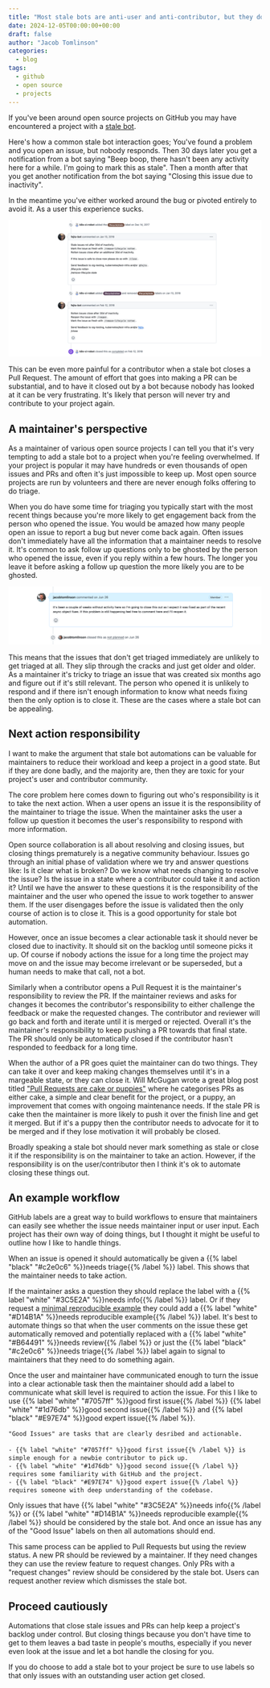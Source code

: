 ```yaml
---
title: "Most stale bots are anti-user and anti-contributor, but they don't have to be"
date: 2024-12-05T00:00:00+00:00
draft: false
author: "Jacob Tomlinson"
categories:
  - blog
tags:
  - github
  - open source
  - projects
---
```


If you've been around open source projects on GitHub you may have encountered a project with a [stale bot](https://github.com/actions/stale). 

Here's how a common stale bot interaction goes; You've found a problem and you open an issue, but nobody responds. Then 30 days later you get a notification from a bot saying "Beep boop, there hasn't been any activity here for a while. I'm going to mark this as stale". Then a month after that you get another notification from the bot saying "Closing this issue due to inactivity". 

In the meantime you've either worked around the bug or pivoted entirely to avoid it. As a user this experience sucks.

![](./kubernetes-stalebot.png "An issue from Kubernetes that was closed without human involvement ([kubernetes/kubernetes#8268](https://github.com/kubernetes/kubernetes/issues/8268))")

This can be even more painful for a contributor when a stale bot closes a Pull Request. The amount of effort that goes into making a PR can be substantial, and to have it closed out by a bot because nobody has looked at it can be very frustrating. It's likely that person will never try and contribute to your project again.

## A maintainer's perspective

As a maintainer of various open source projects I can tell you that it's very tempting to add a stale bot to a project when you're feeling overwhelmed. If your project is popular it may have hundreds or even thousands of open issues and PRs and often it's just impossible to keep up. Most open source projects are run by volunteers and there are never enough folks offering to do triage.

When you do have some time for triaging you typically start with the most recent things because you're more likely to get engagement back from the person who opened the issue. You would be amazed how many people open an issue to report a bug but never come back again. Often issues don't immediately have all the information that a maintainer needs to resolve it. It's common to ask follow up questions only to be ghosted by the person who opened the issue, even if you reply within a few hours. The longer you leave it before asking a follow up question the more likely you are to be ghosted.

![](./kr8s-ghosted-issue.png "I tend to politely close issues if I get ghosted for a couple of weeks ([kr8s-org/kr8s#406](https://github.com/kr8s-org/kr8s/issues/406))")

This means that the issues that don't get triaged immediately are unlikely to get triaged at all. They slip through the cracks and just get older and older. As a maintainer it's tricky to triage an issue that was created six months ago and figure out if it's still relevant. The person who opened it is unlikely to respond and if there isn't enough information to know what needs fixing then the only option is to close it. These are the cases where a stale bot can be appealing.

## Next action responsibility

I want to make the argument that stale bot automations can be valuable for maintainers to reduce their workload and keep a project in a good state. But if they are done badly, and the majority are, then they are toxic for your project's user and contributor community.

The core problem here comes down to figuring out who's responsibility is it to take the next action. When a user opens an issue it is the responsibility of the maintainer to triage the issue. When the maintainer asks the user a follow up question it becomes the user's responsibility to respond with more information.

Open source collaboration is all about resolving and closing issues, but closing things prematurely is a negative community behaviour. Issues go through an initial phase of validation where we try and answer questions like: Is it clear what is broken? Do we know what needs changing to resolve the issue? Is the issue in a state where a contributor could take it and action it? Until we have the answer to these questions it is the responsibility of the maintainer and the user who opened the issue to work together to answer them. If the user disengages before the issue is validated then the only course of action is to close it. This is a good opportunity for stale bot automation.

However, once an issue becomes a clear actionable task it should never be closed due to inactivity. It should sit on the backlog until someone picks it up. Of course if nobody actions the issue for a long time the project may move on and the issue may become irrelevant or be superseded, but a human needs to make that call, not a bot.

Similarly when a contributor opens a Pull Request it is the maintainer's responsibility to review the PR. If the maintainer reviews and asks for changes it becomes the contributor's responsibility to either challenge the feedback or make the requested changes. The contributor and reviewer will go back and forth and iterate until it is merged or rejected. Overall it's the maintainer's responsibility to keep pushing a PR towards that final state. The PR should only be automatically closed if the contributor hasn't responded to feedback for a long time. 

When the author of a PR goes quiet the maintainer can do two things. They can take it over and keep making changes themselves until it's in a margeable state, or they can close it. Will McGugan wrote a great blog post titled ["Pull Requests are cake or puppies"](https://textual.textualize.io/blog/2023/07/29/pull-requests-are-cake-or-puppies/) where he categorises PRs as either cake, a simple and clear benefit for the project, or a puppy, an improvement that comes with ongoing maintenance needs. If the stale PR is cake then the maintainer is more likely to push it over the finish line and get it merged. But if it's a puppy then the contributor needs to advocate for it to be merged and if they lose motivation it will probably be closed.

Broadly speaking a stale bot should never mark something as stale or close it if the responsibility is on the maintainer to take an action. However, if the responsibility is on the user/contributor then I think it's ok to automate closing these things out.

## An example workflow

GitHub labels are a great way to build workflows to ensure that maintainers can easily see whether the issue needs maintainer input or user input. Each project has their own way of doing things, but I thought it might be useful to outline how I like to handle things.

When an issue is opened it should automatically be given a {{% label "black" "#c2e0c6" %}}needs triage{{% /label %}} label. This shows that the maintainer needs to take action.

If the maintainer asks a question they should replace the label with a {{% label "white" "#3C5E2A" %}}needs info{{% /label %}} label. Or if they request a [minimal reproducible example](https://matthewrocklin.com/minimal-bug-reports.html) they could add a {{% label "white" "#D14B1A" %}}needs reproducible example{{% /label %}} label. It's best to automate things so that when the user comments on the issue these get automatically removed and potentially replaced with a {{% label "white" "#B64491" %}}needs review{{% /label %}} or just the {{% label "black" "#c2e0c6" %}}needs triage{{% /label %}} label again to signal to maintainers that they need to do something again.

Once the user and maintainer have communicated enough to turn the issue into a clear actionable task then the maintainer should add a label to communicate what skill level is required to action the issue. For this I like to use {{% label "white" "#7057ff" %}}good first issue{{% /label %}} {{% label "white" "#1d76db" %}}good second issue{{% /label %}} and {{% label "black" "#E97E74" %}}good expert issue{{% /label %}}. 

```info 
"Good Issues" are tasks that are clearly desribed and actionable.

- {{% label "white" "#7057ff" %}}good first issue{{% /label %}} is simple enough for a newbie contributor to pick up. 
- {{% label "white" "#1d76db" %}}good second issue{{% /label %}} requires some familiarity with GitHub and the project. 
- {{% label "black" "#E97E74" %}}good expert issue{{% /label %}} requires someone with deep understanding of the codebase. 
```

Only issues that have {{% label "white" "#3C5E2A" %}}needs info{{% /label %}} or {{% label "white" "#D14B1A" %}}needs reproducible example{{% /label %}} should be considered by the stale bot. And once an issue has any of the "Good Issue" labels on then all automations should end.

This same process can be applied to Pull Requests but using the review status. A new PR should be reviewed by a maintainer. If they need changes they can use the review feature to request changes. Only PRs with a "request changes" review should be considered by the stale bot. Users can request another review which dismisses the stale bot.

## Proceed cautiously

Automations that close stale issues and PRs can help keep a project's backlog under control. But closing things because you don't have time to get to them leaves a bad taste in people's mouths, especially if you never even look at the issue and let a bot handle the closing for you.

If you do choose to add a stale bot to your project be sure to use labels so that only issues with an outstanding user action get closed.
